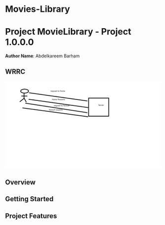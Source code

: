 # Movies-Library
# Project MovieLibrary - Project 1.0.0.0

**Author Name**: Abdelkareem Barham

## WRRC
![Alt text](./assetss/moviepic.png)

## Overview

## Getting Started
<!-- the steps is :
1- user most have to select between 2 routes :
A-home
be-favourt
to get the data -->

## Project Features
<!-- What are the features included in you app -->
<!-- our project give a data about movie-->